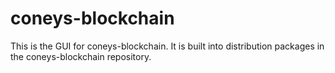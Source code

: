 # coneys-blockchain

This is the GUI for coneys-blockchain. It is built into distribution packages in the coneys-blockchain repository.
